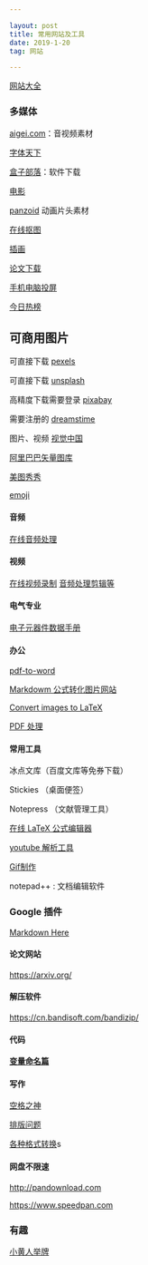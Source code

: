 ```yaml
---

layout: post
title: 常用网站及工具
date: 2019-1-20 
tag: 网站

---
```


[网站大全](http://www.addog.vip/)

### 多媒体

[aigei.com](http://www.aigei.com/)：音视频素材

[字体天下](http://www.fonts.net.cn/)

[盒子部落](https://www.hezibuluo.com/)：软件下载

[电影](https://www.80s.la/)

[panzoid](https://panzoid.com/) 动画片头素材

[在线抠图](https://www.remove.bg/)

[插画](https://www.pixiv.net/)

[论文下载](https://www.cn-ki.net/)

[手机电脑投屏](https://web.airdroid.com/)

[今日热榜](https://tophub.today/)

## 可商用图片
可直接下载
[pexels](https://www.pexels.com/)

可直接下载
[unsplash](https://unsplash.com/)


高精度下载需要登录
[pixabay](https://pixabay.com/)

需要注册的
[dreamstime](https://cn.dreamstime.com/)

图片、视频
[视觉中国](https://www.vcg.com/)

[阿里巴巴矢量图库](http://www.iconfont.cn/)

[美图秀秀](http://xiuxiu.web.meitu.com/)

[emoji](https://emojipedia.org/dog-face/)

#### 音频

[在线音频处理](https://mp3cut.net/cn/beta/)

#### 视频

[在线视频录制](https://www.apowersoft.cn/free-online-screen-recorder)
[音频处理剪辑等](http://www.17rd.com/)

#### 电气专业
[电子元器件数据手册](http://www.alldatasheetcn.com/)

#### 办公
[pdf-to-word](https://smallpdf.com/cn/pdf-to-word)

[Markdowm 公式转化图片网站](https://www.quicklatex.com/)

[Convert images to LaTeX](https://mathpix.com/)

[PDF 处理](https://www.ilovepdf.com/)

#### 常用工具

冰点文库（百度文库等免券下载）

Stickies （桌面便签）

Notepress （文献管理工具）

[在线 LaTeX 公式编辑器](https://www.codecogs.com/latex/eqneditor.php)

[youtube 解析工具](https://www.vlogdownloader.com/download.html)

[Gif制作](https://tool.gifhome.com/video/)

notepad++ : 文档编辑软件

### Google 插件

[ Markdown Here](chrome-extension://elifhakcjgalahccnjkneoccemfahfoa/common/options.html)

#### 论文网站

https://arxiv.org/

#### 解压软件 

https://cn.bandisoft.com/bandizip/

#### 代码

[**变量命名篇**](https://unbug.github.io/codelf/)

#### 写作

[空格之神](https://zizhengwu.github.io/daft-auto-spacing/)

[排版问题](https://bookdown.org/baydap/steemh/wzbjp.html#emoji)

[各种格式转换](https://blog.just4fun.site/document-factory-pandoc.html?tdsourcetag=s_pctim_aiomsg)s

#### 网盘不限速

http://pandownload.com

https://www.speedpan.com

### 有趣

[小黄人举牌](https://small-upup.upuptoyou.com/)

